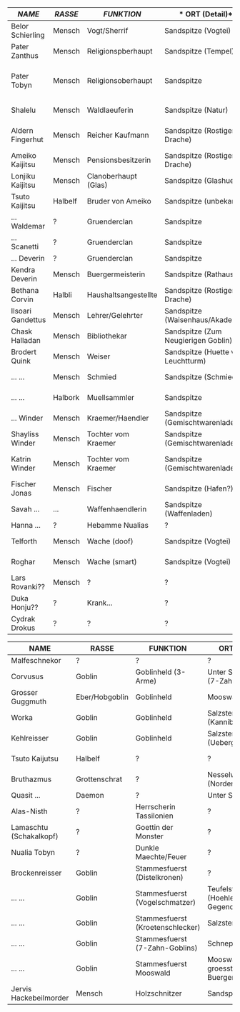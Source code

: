 | *NAME* | *RASSE* | *FUNKTION* |* ORT (Detail)* | *STATUS* | *ANMERKUNGEN* |
|---|---|---|---|---|---|
| Belor Schierling | Mensch | Vogt/Sherrif | Sandspitze (Vogtei) | Am Leben  |   |
| Pater Zanthus | Mensch | Religionspberhaupt | Sandspitze (Tempel) | Am Leben  |   |
| Pater Tobyn | Mensch | Religionsoberhaupt | Sandspitze | TOT | Starb bei Tempelbrand, Ziehvater von Nualia |
| Shalelu | Mensch | Waldlaeuferin | Sandspitze (Natur) | Am Leben |   |
| Aldern Fingerhut | Mensch | Reicher Kaufmann | Sandspitze (Rostiger Drache) | Am Leben | Mag Abenteuer und Wildschweinjagd |
| Ameiko Kaijitsu | Mensch | Pensionsbesitzerin | Sandspitze (Rostiger Drache) | Am Leben |   |
| Lonjiku Kaijitsu | Mensch | Clanoberhaupt (Glas) | Sandspitze (Glashuette) | TOT |   |
| Tsuto Kaijitsu | Halbelf| Bruder von Ameiko | Sandspitze (unbekannt) | Am Leben |   |
| ... Waldemar | ?      | Gruenderclan | Sandspitze | ? |   |
| ... Scanetti | ?      | Gruenderclan | Sandspitze | ? |   |
| ... Deverin | ?  | Gruenderclan | Sandspitze | ? |   |
| Kendra Deverin | Mensch | Buergermeisterin | Sandspitze (Rathaus) | Am Leben |   |
| Bethana Corvin | Halbli | Haushaltsangestellte | Sandspitze (Rostiger Drache) | Am Leben |   |
| Ilsoari Gandettus | Mensch | Lehrer/Gelehrter | Sandspitze (Waisenhaus/Akademie) | Am Leben |   |
| Chask Halladan | Mensch | Bibliothekar | Sandspitze (Zum Neugierigen Goblin)| Am Leben |   |
| Brodert Quink | Mensch | Weiser |   Sandspitze (Huette vor Leuchtturm) | Am Leben |   |
| ... ... | Mensch | Schmied | Sandspitze (Schmiede) | Am Leben |   |
| ... ... | Halbork | Muellsammler | Sandspitze | Am Leben  |   |
| ... Winder | Mensch | Kraemer/Haendler | Sandspitze (Gemischtwarenladen) | Am Leben | Beschuetzt seine Toechter |                                   
| Shayliss Winder | Mensch | Tochter vom Kraemer | Sandspitze (Gemischtwarenladen) | Am Leben  |   |
| Katrin Winder | Mensch | Tochter vom Kraemer | Sandspitze (Gemischtwarenladen) | Am Leben  | Wilde Ehe mit jemandem aus der Muehle |
| Fischer Jonas | Mensch | Fischer | Sandspitze (Hafen?) | Am Leben |   |
| Savah ... | ... | Waffenhaendlerin | Sandspitze (Waffenladen) | Am Leben |   |
| Hanna ... | ? | Hebamme Nualias | ? | ? |   |
| Telforth | Mensch | Wache (doof) | Sandspitze (Vogtei) | Am Leben |   |
| Roghar | Mensch | Wache (smart) | Sandspitze (Vogtei) | Am Leben |   |
| Lars Rovanki?? | Mensch | ? | ? | ? |   |
| Duka Honju?? | ? | Krank... | ? | ? |   |
| Cydrak Drokus | ? | ? | ? | ? |   |


NAME | RASSE | FUNKTION | ORT (Detail) | STATUS | ANMERKUNGEN
---|---|---|---|---|---| 
Malfeschnekor | ? | ? | ? |                                        ?
Corvusus | Goblin | Goblinheld (3-Arme) | Unter Sandspitze (7-Zahn-Goblins) | TOT | .
Grosser Guggmuth | Eber/Hobgoblin | Goblinheld | Mooswald | Am Leben | .
Worka | Goblin | Goblinheld | Salzstengelsumpf (Kannibalen) | Am Leben | .
Kehlreisser | Goblin | Goblinheld | Salzstengelsumpf (Uebergewicht) | Am Leben | .
Tsuto Kaijutsu | Halbelf | ? | ? | Am Leben | .
Bruthazmus | Grottenschrat | ? | Nesselwald (Norden) | Am Leben | .
Quasit ... | Daemon | ? | Unter Sandspitze | TOT | .
Alas-Nisth | ? | Herrscherin Tassilonien | ? | ? | .
Lamaschtu (Schakalkopf) | ? | Goettin der Monster | ? | ? | 
Nualia Tobyn | ? | Dunkle Maechte/Feuer | ? | ? | 
Brockenreisser | Goblin | Stammesfuerst (Distelkronen) | ? | ? | 
... ... | Goblin | Stammesfuerst (Vogelschmatzer) | Teufelstisch (Hoehlen/westliche Gegend) | ? | 
... ... | Goblin | Stammesfuerst (Kroetenschlecker) | Salzstengelsumpf | ? | 
... ... | Goblin | Stammesfuerst (7-Zahn-Goblins) | Schnepfenwald | ? | 
... ... | Goblin | Stammesfuerst Mooswald | Mooswald, groesster Stamm, Buergerkrieg | ? | 
Jervis Hackebeilmorder | Mensch | Holzschnitzer | Sandspitze | TOT | ...
